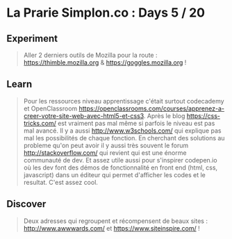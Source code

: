 # La Prarie Simplon.co : Days 5 / 20

## Experiment

> Aller 2 derniers outils de Mozilla pour la route : https://thimble.mozilla.org & https://goggles.mozilla.org !

## Learn

> Pour les ressources niveau apprentissage c'était surtout codecademy et OpenClassroom https://openclassrooms.com/courses/apprenez-a-creer-votre-site-web-avec-html5-et-css3.
> Après le blog https://css-tricks.com/ est vraiment pas mal même si parfois le niveau est pas mal avancé.
> Il y a aussi http://www.w3schools.com/ qui explique pas mal les possibilités de chaque fonction.
> En cherchant des solutions au probleme qu'on peut avoir il y aussi très souvent le forum http://stackoverflow.com/ qui revient qui est une énorme communauté de dev.
> Et assez utile aussi pour s'inspirer codepen.io où les dev font des démos de fonctionnalité en front end (html, css, javascript) dans un éditeur qui permet d'afficher les codes et le resultat. C'est assez cool.

## Discover

> Deux adresses qui regroupent et récompensent de beaux sites : http://www.awwwards.com/ et https://www.siteinspire.com/ !
